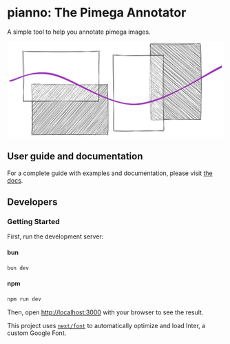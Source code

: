 # pianno: The Pimega Annotator

A simple tool to help you annotate pimega images.

<picture>
  <source media="(prefers-color-scheme: dark)" srcset="docs/src/assets/hero-dark.svg">
  <img alt="Shows the logo for the pianno web app: A Pimega annotator.." 
    src="docs/src/assets/hero.svg">
</picture>

## User guide and documentation

For a complete guide with examples and documentation, please visit [the docs](https://matyson.github.io/pianno/).

## Developers

### Getting Started

First, run the development server:

#### bun

```bash
bun dev
```

#### npm

```bash
npm run dev
```

Then, open [http://localhost:3000](http://localhost:3000) with your browser to see the result.

This project uses [`next/font`](https://nextjs.org/docs/basic-features/font-optimization) to automatically optimize and load Inter, a custom Google Font.
